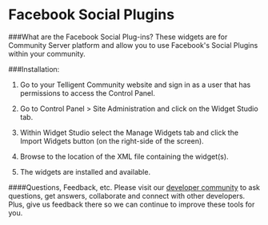 # Facebook Social Plugins

###What are the Facebook Social Plug-ins?
These widgets are for Community Server platform and allow you to use Facebook's Social Plugins within your community.

###Installation:

1.  Go to your Telligent Community website and sign in as a user that has permissions to access the Control Panel.

2.  Go to Control Panel > Site Administration and click on the Widget Studio tab.

3.  Within Widget Studio select the Manage Widgets tab and click the Import Widgets button (on the right-side of the screen).

4.  Browse to the location of the XML file containing the widget(s).

5.  The widgets are installed and available.

####Questions, Feedback, etc.
Please visit our [developer community](http://community.zimbra.com/developers/f) to ask questions, get answers, collaborate and connect with other developers. Plus, give us feedback there so we can continue to improve these tools for you.